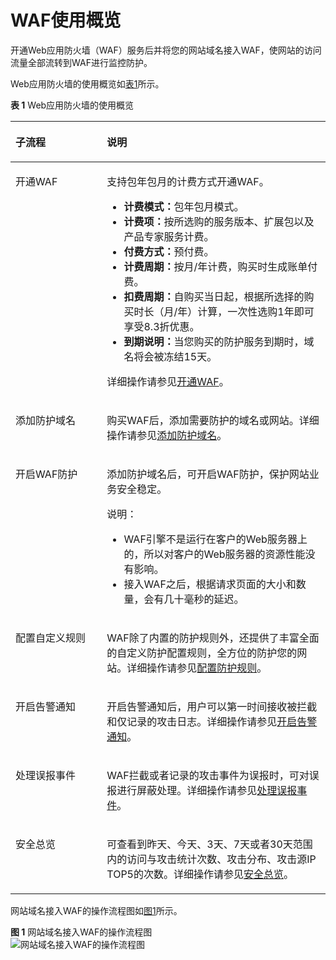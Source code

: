 # WAF使用概览<a name="waf_01_0071"></a>

开通Web应用防火墙（WAF）服务后并将您的网站域名接入WAF，使网站的访问流量全部流转到WAF进行监控防护。

Web应用防火墙的使用概览如[表1](#table186068221358)所示。

**表 1**  Web应用防火墙的使用概览

<a name="table186068221358"></a>
<table><thead align="left"><tr id="row760782211359"><th class="cellrowborder" valign="top" width="29.03%" id="mcps1.2.3.1.1"><p id="p560712263512"><a name="p560712263512"></a><a name="p560712263512"></a>子流程</p>
</th>
<th class="cellrowborder" valign="top" width="70.97%" id="mcps1.2.3.1.2"><p id="p196074222353"><a name="p196074222353"></a><a name="p196074222353"></a>说明</p>
</th>
</tr>
</thead>
<tbody><tr id="row181711555123513"><td class="cellrowborder" valign="top" width="29.03%" headers="mcps1.2.3.1.1 "><p id="p1717265511351"><a name="p1717265511351"></a><a name="p1717265511351"></a>开通WAF</p>
</td>
<td class="cellrowborder" valign="top" width="70.97%" headers="mcps1.2.3.1.2 "><p id="p121726559354"><a name="p121726559354"></a><a name="p121726559354"></a>支持包年包月的计费方式开通WAF。</p>
<a name="ul137817184114"></a><a name="ul137817184114"></a><ul id="ul137817184114"><li><b><span class="cmdname" id="cmdname5737344117"><a name="cmdname5737344117"></a><a name="cmdname5737344117"></a>计费模式：</span></b>包年包月模式。</li><li><b><span class="cmdname" id="cmdname1586154061114"><a name="cmdname1586154061114"></a><a name="cmdname1586154061114"></a>计费项：</span></b>按所选购的服务版本、扩展包以及产品专家服务计费。</li><li><b><span class="cmdname" id="cmdname1646411463114"><a name="cmdname1646411463114"></a><a name="cmdname1646411463114"></a>付费方式：</span></b>预付费。</li><li><b><span class="cmdname" id="cmdname20536165018118"><a name="cmdname20536165018118"></a><a name="cmdname20536165018118"></a>计费周期：</span></b>按月/年计费，购买时生成账单付费。</li><li><b><span class="cmdname" id="cmdname11697854111115"><a name="cmdname11697854111115"></a><a name="cmdname11697854111115"></a>扣费周期：</span></b>自购买当日起，根据所选择的购买时长（月/年）计算，一次性选购1年即可享受8.3折优惠。</li><li><b><span class="cmdname" id="cmdname1247916071218"><a name="cmdname1247916071218"></a><a name="cmdname1247916071218"></a>到期说明：</span></b>当您购买的防护服务到期时，域名将会被冻结15天。</li></ul>
<p id="p201266375458"><a name="p201266375458"></a><a name="p201266375458"></a>详细操作请参见<a href="开通WAF.md">开通WAF</a>。</p>
</td>
</tr>
<tr id="row16607422173517"><td class="cellrowborder" valign="top" width="29.03%" headers="mcps1.2.3.1.1 "><p id="p14746935173916"><a name="p14746935173916"></a><a name="p14746935173916"></a>添加防护域名</p>
</td>
<td class="cellrowborder" valign="top" width="70.97%" headers="mcps1.2.3.1.2 "><p id="p193095914285"><a name="p193095914285"></a><a name="p193095914285"></a>购买WAF后，添加需要防护的域名或网站。详细操作请参见<a href="添加防护域名.md">添加防护域名</a>。</p>
</td>
</tr>
<tr id="row460742212359"><td class="cellrowborder" valign="top" width="29.03%" headers="mcps1.2.3.1.1 "><p id="p260772263514"><a name="p260772263514"></a><a name="p260772263514"></a>开启WAF防护</p>
</td>
<td class="cellrowborder" valign="top" width="70.97%" headers="mcps1.2.3.1.2 "><p id="p6607202215355"><a name="p6607202215355"></a><a name="p6607202215355"></a>添加防护域名后，可开启WAF防护，保护网站业务安全稳定。</p>
<div class="note" id="note012284223119"><a name="note012284223119"></a><a name="note012284223119"></a><span class="notetitle"> 说明： </span><div class="notebody"><a name="ul697716015340"></a><a name="ul697716015340"></a><ul id="ul697716015340"><li>WAF引擎不是运行在客户的Web服务器上的，所以对客户的Web服务器的资源性能没有影响。</li><li>接入WAF之后，根据请求页面的大小和数量，会有几十毫秒的延迟。</li></ul>
</div></div>
</td>
</tr>
<tr id="row1960762215351"><td class="cellrowborder" valign="top" width="29.03%" headers="mcps1.2.3.1.1 "><p id="p19607112220359"><a name="p19607112220359"></a><a name="p19607112220359"></a>配置自定义规则</p>
</td>
<td class="cellrowborder" valign="top" width="70.97%" headers="mcps1.2.3.1.2 "><p id="p12607112215352"><a name="p12607112215352"></a><a name="p12607112215352"></a>WAF除了内置的防护规则外，还提供了丰富全面的自定义防护配置规则，全方位的防护您的网站。详细操作请参见<a href="配置防护规则.md">配置防护规则</a>。</p>
</td>
</tr>
<tr id="row16914191884019"><td class="cellrowborder" valign="top" width="29.03%" headers="mcps1.2.3.1.1 "><p id="p209141418104019"><a name="p209141418104019"></a><a name="p209141418104019"></a>开启告警通知</p>
</td>
<td class="cellrowborder" valign="top" width="70.97%" headers="mcps1.2.3.1.2 "><p id="p1491512181402"><a name="p1491512181402"></a><a name="p1491512181402"></a>开启告警通知后，用户可以第一时间接收被拦截和仅记录的攻击日志。详细操作请参见<a href="开启告警通知.md">开启告警通知</a>。</p>
</td>
</tr>
<tr id="row758655211510"><td class="cellrowborder" valign="top" width="29.03%" headers="mcps1.2.3.1.1 "><p id="p0924629858"><a name="p0924629858"></a><a name="p0924629858"></a>处理误报事件</p>
</td>
<td class="cellrowborder" valign="top" width="70.97%" headers="mcps1.2.3.1.2 "><p id="p1955314388418"><a name="p1955314388418"></a><a name="p1955314388418"></a>WAF拦截或者记录的攻击事件为误报时，可对误报进行屏蔽处理。详细操作请参见<a href="处理误报事件.md">处理误报事件</a>。</p>
</td>
</tr>
<tr id="row1999341519405"><td class="cellrowborder" valign="top" width="29.03%" headers="mcps1.2.3.1.1 "><p id="p299315156400"><a name="p299315156400"></a><a name="p299315156400"></a>安全总览</p>
</td>
<td class="cellrowborder" valign="top" width="70.97%" headers="mcps1.2.3.1.2 "><p id="p1199319156407"><a name="p1199319156407"></a><a name="p1199319156407"></a>可查看到昨天、今天、3天、7天或者30天范围内的访问与攻击统计次数、攻击分布、攻击源IP TOP5的次数。详细操作请参见<a href="安全总览.md">安全总览</a>。</p>
</td>
</tr>
</tbody>
</table>

网站域名接入WAF的操作流程图如[图1](#fig1251423693315)所示。

**图 1**  网站域名接入WAF的操作流程图<a name="fig1251423693315"></a>  
![](figures/网站域名接入WAF的操作流程图.png "网站域名接入WAF的操作流程图")

